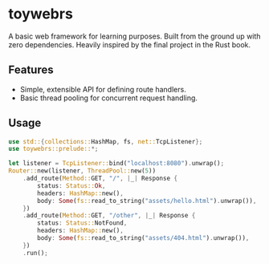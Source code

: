 # toywebrs
A basic web framework for learning purposes. Built from the ground up with zero dependencies. Heavily inspired by the final project in the Rust book.

## Features
- Simple, extensible API for defining route handlers.
- Basic thread pooling for concurrent request handling.

## Usage
```rs
use std::{collections::HashMap, fs, net::TcpListener};
use toywebrs::prelude::*;

let listener = TcpListener::bind("localhost:8080").unwrap();
Router::new(listener, ThreadPool::new(5))
    .add_route(Method::GET, "/", |_| Response {
        status: Status::Ok,
        headers: HashMap::new(),
        body: Some(fs::read_to_string("assets/hello.html").unwrap()),
    })
    .add_route(Method::GET, "/other", |_| Response {
        status: Status::NotFound,
        headers: HashMap::new(),
        body: Some(fs::read_to_string("assets/404.html").unwrap()),
    })
    .run();
```